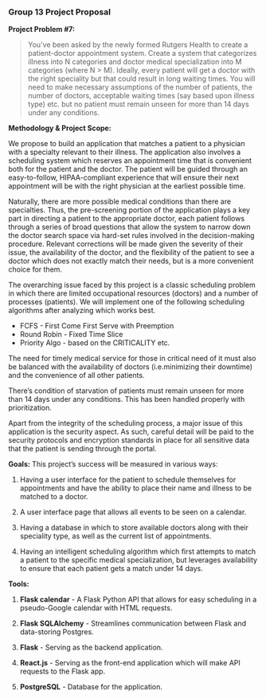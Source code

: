 ### Group 13 Project Proposal
**Project Problem #7:** 
>You've been asked by the newly formed Rutgers Health to create a patient-doctor appointment system. Create a system that categorizes illness into N categories and doctor medical specialization into M categories (where N > M). Ideally, every patient will get a doctor with the right speciality but that could result in long waiting times.  You will need to make necessary assumptions of the number of patients, the number of doctors, acceptable waiting times (say based upon illness type) etc. but no patient must remain unseen for more than 14 days under any conditions.  

**Methodology & Project Scope:** 

We propose to build an application that matches a patient to a physician with a specialty relevant to their illness. The application also involves a scheduling system which reserves an appointment time that is convenient both for the patient and the doctor. The patient will be guided through an easy-to-follow, HIPAA-compliant experience that will ensure their next appointment will be with the right physician at the earliest possible time.

Naturally, there are more possible medical conditions than there are specialties. Thus, the pre-screening portion of the application plays a key part in directing a patient to the appropriate doctor, each patient follows through a series of broad questions that allow the system to narrow down the doctor search space via hard-set rules involved in the decision-making procedure. Relevant corrections will be made given the severity of their issue, the availability of the doctor, and the flexibility of the patient to see a doctor which does not exactly match their needs, but is a more convenient choice for them.

The overarching issue faced by this project is a classic scheduling problem in which there are limited occupational resources (doctors) and a number of processes (patients). We will implement one of the following scheduling algorithms after analyzing which works best. 
- FCFS - First Come First Serve with Preemption
- Round Robin - Fixed Time Slice
- Priority Algo - based on the CRITICALITY etc.

The need for timely medical service for those in critical need of it must also be balanced with the availability of doctors (i.e.minimizing their downtime) and the convenience of all other patients.

There’s condition of starvation of patients must remain unseen for more than 14 days under any conditions.  This has been handled properly with prioritization. 

Apart from the integrity of the scheduling process, a major issue of this application is the security aspect. As such, careful detail will be paid to the security protocols and encryption standards in place for all sensitive data that the patient is sending through the portal. 

**Goals:**
This project’s success will be measured in various ways:

1. Having a user interface for the patient to schedule themselves for appointments and have the ability to place their name and illness to be matched to a doctor.

2. A user interface page that allows all events to be seen on a calendar.
3. Having a database in which to store available doctors along with their speciality type, as well as the current list of appointments.
4. Having an intelligent scheduling algorithm which first attempts to match a patient to the specific medical specialization, but leverages availability to ensure that each patient gets a match under 14 days.

**Tools:**

1. **Flask calendar** - A Flask Python API that allows for easy scheduling in a pseudo-Google calendar with HTML requests.

2. **Flask SQLAlchemy** - Streamlines communication between Flask and data-storing Postgres.

3. **Flask** - Serving as the backend application.

4. **React.js** - Serving as the front-end application which will make API requests to the Flask app.

5. **PostgreSQL** - Database for the application.

